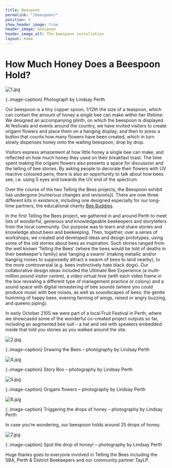 ```yaml
---
title: Beespoon
permalink: "/beespoon/"
position: 5
show_header_image: true
header_image: beespoon
header_image_alt: The beespoon installation
layout: home
---
```


# How Much Honey Does a Beespoon Hold?

![1.jpg](/uploads/1.jpg)

{:.image-caption}
Photograph by Lindsay Perth

Our beespoon is a tiny copper spoon, 1/12th the size of a teaspoon, which can contain the amount of honey a single bee can make within her lifetime. We designed an accompanying plinth, on which the beespoon is displayed. At festivals and events around the country, we have invited visitors to create origami flowers and place them on a hanging display; and then to press a button that counts how many flowers have been created, which in turn slowly dispenses honey onto the waiting beespoon, drop by drop. 

Visitors express amazement at how little honey a single bee can make, and reflected on how much honey they used on their breakfast toast. The time spent making the origami flowers also presents a space for discussion and the telling of bee stories. By asking people to decorate their flowers with UV reactive coloured pens, there is also an opportunity to talk about how bees see, i.e. using 5 eyes and towards the UV end of the spectrum.

Over the course of the two Telling the Bees projects, the Beespoon exhibit has undergone [numerous changes and revisions](. There are now three different kits in existence, including one designed especially for our long-time partners, the educational charity [Bee Buddies](http://www.beebuddies.org/). 



In the first Telling the Bees project, we gathered in and around Perth to meet lots of wonderful, generous and knowledgeable beekeepers and storytellers from the local community. Our purpose was to learn and share stories and knowledge about bees and beekeeping. Then, together, over a series of workshops, we created and developed ideas and design prototypes, using some of the old stories about bees as inspiration. Such stories ranged from the well known ‘Telling the Bees’ (where the bees would be told of deaths in their beekeeper’s family) and ‘tanging a swarm’ (making metallic and/or banging noises to supposedly attract a swarm of bees to land nearby), to the more controversial (e.g. bees instinctively hate black dogs). Our collaborative design ideas included the Ultimate Bee Experience (a multi-million pound visitor centre), a video virtual hive (with each video frame in the box revealing a different type of management practice or colony) and a sound space with digital remastering of bee sounds (where you could produce music with bee noises, as well as soundscapes of bees: the gentle humming of happy bees, evening fanning of wings, raised or angry buzzing, and queens piping).

In early October 2105 we were part of a local Fruit Festival in Perth, where we showcased some of the wonderful co-created project outputs so far, including an augmented bee suit – a hat and veil with speakers embedded inside that told you stories as you walked around the site.

![2.jpg](/uploads/2.jpg)

{:.image-caption}
Drawing the Bees – photography by Lindsay Perth


![4.jpg](/uploads/4.jpg)

{:.image-caption}
Story Box – photography by Lindsay Perth


![5.jpg](/uploads/5.jpg)

{:.image-caption}
Origami flowers – photography by Lindsay Perth

![6.jpg](/uploads/6.jpg)

{:.image-caption}
Triggering the drops of honey – photography by Lindsay Perth

In case you’re wondering, our beespoon holds around 25 drops of honey.

![7.jpg](/uploads/7.jpg)

{:.image-caption}
Spot the drop of honey! – photography by Lindsay Perth

Huge thanks goes to everyone involved in Telling the Bees including the SBA, Perth & District Beekeepers and our community partner TayLP.
